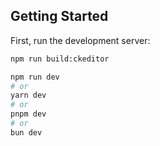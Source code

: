 ## Getting Started

First, run the development server:

```bash
npm run build:ckeditor
```

```bash
npm run dev
# or
yarn dev
# or
pnpm dev
# or
bun dev
```
